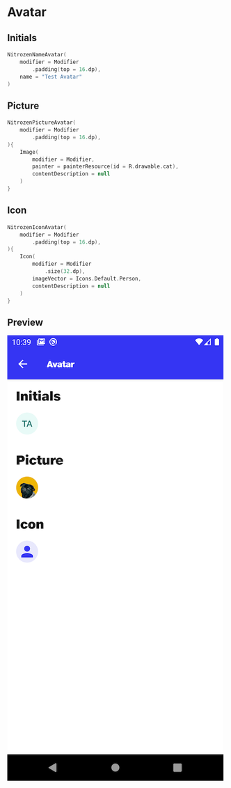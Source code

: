 # Avatar

## Initials
```kotlin
NitrozenNameAvatar(
    modifier = Modifier
        .padding(top = 16.dp),
    name = "Test Avatar"
)
```

## Picture
```kotlin
NitrozenPictureAvatar(
    modifier = Modifier
        .padding(top = 16.dp),
){
    Image(
        modifier = Modifier,
        painter = painterResource(id = R.drawable.cat),
        contentDescription = null
    )
}
```

## Icon
```kotlin
NitrozenIconAvatar(
    modifier = Modifier
        .padding(top = 16.dp),
){
    Icon(
        modifier = Modifier
            .size(32.dp),
        imageVector = Icons.Default.Person,
        contentDescription = null
    )
}
```

## Preview
![](./../screenshots/avatar.png)